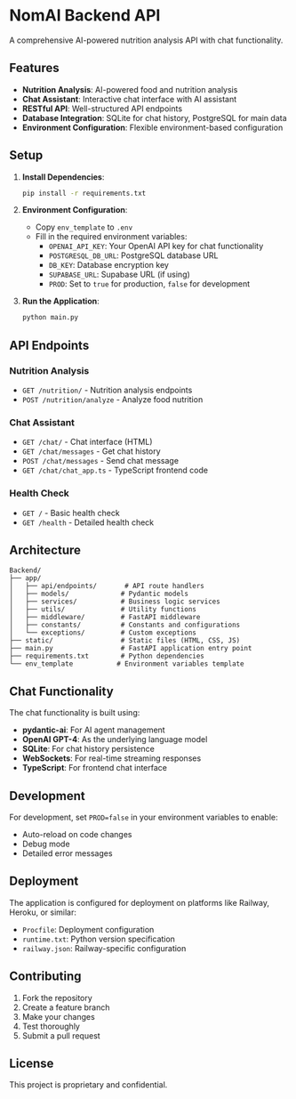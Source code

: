 # NomAI Backend API

A comprehensive AI-powered nutrition analysis API with chat functionality.

## Features

- **Nutrition Analysis**: AI-powered food and nutrition analysis
- **Chat Assistant**: Interactive chat interface with AI assistant
- **RESTful API**: Well-structured API endpoints
- **Database Integration**: SQLite for chat history, PostgreSQL for main data
- **Environment Configuration**: Flexible environment-based configuration

## Setup

1. **Install Dependencies**:
   ```bash
   pip install -r requirements.txt
   ```

2. **Environment Configuration**:
   - Copy `env_template` to `.env`
   - Fill in the required environment variables:
     - `OPENAI_API_KEY`: Your OpenAI API key for chat functionality
     - `POSTGRESQL_DB_URL`: PostgreSQL database URL
     - `DB_KEY`: Database encryption key
     - `SUPABASE_URL`: Supabase URL (if using)
     - `PROD`: Set to `true` for production, `false` for development

3. **Run the Application**:
   ```bash
   python main.py
   ```

## API Endpoints

### Nutrition Analysis
- `GET /nutrition/` - Nutrition analysis endpoints
- `POST /nutrition/analyze` - Analyze food nutrition

### Chat Assistant
- `GET /chat/` - Chat interface (HTML)
- `GET /chat/messages` - Get chat history
- `POST /chat/messages` - Send chat message
- `GET /chat/chat_app.ts` - TypeScript frontend code

### Health Check
- `GET /` - Basic health check
- `GET /health` - Detailed health check

## Architecture

```
Backend/
├── app/
│   ├── api/endpoints/       # API route handlers
│   ├── models/             # Pydantic models
│   ├── services/           # Business logic services
│   ├── utils/              # Utility functions
│   ├── middleware/         # FastAPI middleware
│   ├── constants/          # Constants and configurations
│   └── exceptions/         # Custom exceptions
├── static/                 # Static files (HTML, CSS, JS)
├── main.py                 # FastAPI application entry point
├── requirements.txt        # Python dependencies
└── env_template           # Environment variables template
```

## Chat Functionality

The chat functionality is built using:
- **pydantic-ai**: For AI agent management
- **OpenAI GPT-4**: As the underlying language model
- **SQLite**: For chat history persistence
- **WebSockets**: For real-time streaming responses
- **TypeScript**: For frontend chat interface

## Development

For development, set `PROD=false` in your environment variables to enable:
- Auto-reload on code changes
- Debug mode
- Detailed error messages

## Deployment

The application is configured for deployment on platforms like Railway, Heroku, or similar:
- `Procfile`: Deployment configuration
- `runtime.txt`: Python version specification
- `railway.json`: Railway-specific configuration

## Contributing

1. Fork the repository
2. Create a feature branch
3. Make your changes
4. Test thoroughly
5. Submit a pull request

## License

This project is proprietary and confidential.